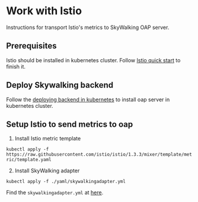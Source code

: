 # Work with Istio

Instructions for transport Istio's metrics to SkyWalking OAP server.

## Prerequisites

Istio should be installed in kubernetes cluster. Follow [Istio quick start](https://istio.io/docs/setup/kubernetes/quick-start/)
to finish it.

## Deploy Skywalking backend

Follow the [deploying backend in kubernetes](../backend/backend-k8s.md) to install oap server in kubernetes cluster.

## Setup Istio to send metrics to oap

1. Install Istio metric template

`kubectl apply -f https://raw.githubusercontent.com/istio/istio/1.3.3/mixer/template/metric/template.yaml`

2. Install SkyWalking adapter

`kubectl apply -f ./yaml/skywalkingadapter.yml`

Find the `skywalkingadapter.yml` at [here](yaml/skywalkingadapter.yml).
